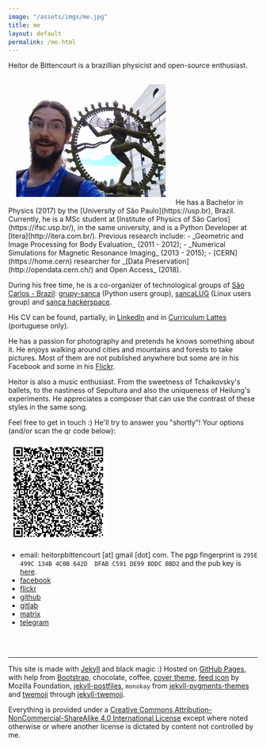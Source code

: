 ```yaml
---
image: "/assets/imgs/me.jpg"
title: me
layout: default
permalink: /me.html
---
```


Heitor de Bittencourt is a brazillian physicist and open-source enthusiast.

<img src="assets/imgs/me.jpg" class="float-right img-fluid" alt="me with Shiva :D" style="width:60%; margin:1rem; min-width:11rem">
He has a Bachelor in Physics (2017) by the [University of São Paulo](https://usp.br), Brazil.
Currently, he is a MSc student at [Institute of Physics of São Carlos](https://ifsc.usp.br/), in the
same university, and is a Python Developer at [Itera](http://itera.com.br/). Previous research
include:
- _Geometric and Image Processing for Body Evaluation_ (2011 - 2012);
- _Numerical Simulations for Magnetic Resonance Imaging_ (2013 - 2015);
- [CERN](https://home.cern) researcher for _[Data Preservation](http://opendata.cern.ch/) and Open Access_ (2018).

During his free time, he is a co-organizer of technological groups of
[São Carlos - Brazil](https://osm.org/go/NqLuVLA-?relation=297986):
[grupy-sanca](https://www.grupysanca.com.br) (Python users group),
[sancaLUG](https://sancalug.org) (Linux users group) and
[sanca hackerspace](https://sancahs.grupysanca.com.br).

His CV can be found, partially, in
[LinkedIn](https://www.linkedin.com/in/heitorpb/) and in
[Curriculum Lattes](http://buscatextual.cnpq.br/buscatextual/visualizacv.do?id=K4356572E5)
(portuguese only).

He has a passion for photography and pretends he knows something about it. He
enjoys walking around cities and mountains and forests to take pictures. Most
of them are not published anywhere but some are in his Facebook and some in his
[Flickr](https://www.flickr.com/photos/heitorpb/).

Heitor is also a music enthusiast. From the sweetness of Tchaikovsky's ballets, to
the nastiness of Sepultura and also the uniqueness of Heilung's experiments. He
appreciates a composer that can use the contrast of these styles in the same
song.

<p class="text-center">
Feel free to get in touch :) He'll try to answer you "shortly"! Your options
(and/or scan the qr code below):
</p>


<div class="clearfix" markdown="1">
<a href="assets/imgs/qrcode.png"><img src="assets/imgs/qrcode.png" class="float-left img-fluid" alt="my vCard" style="width:40%; margin-right:1.3rem;"></a>

- email: heitorpbittencourt [at] gmail [dot] com. The pgp fingerprint
  is `295E 499C 134B 4C0B 642D  DFAB C591 DE99 BDDC BBD2` and the
  pub key is [here](heitor.public.gpg-key).
- [facebook](https://www.facebook.com/wololo666)
- [flickr](https://www.flickr.com/people/heitorpb/)
- [github](https://github.com/heitorPB/)
- [gitlab](https://gitlab.com/heitorPB/)
- [matrix](https://matrix.to/#/@heitor:matrix.org)
- [telegram](https://t.me/wololo666)

<br><br>
</div>

---

This site is made with [Jekyll](https://jekyllrb.com/) and black
magic :) Hosted on [GitHub Pages](https://pages.github.com/), with help from
[Bootstrap](https://getbootstrap.com/),
chocolate, coffee,
[cover theme](https://getbootstrap.com/docs/4.1/examples/cover/),
[feed icon](https://www.feedicons.com/) by Mozilla Foundation,
[jekyll-postfiles](https://nhoizey.github.io/jekyll-postfiles/),
`monokay` from [jekyll-pygments-themes](https://github.com/jwarby/jekyll-pygments-themes/)
and [twemoji](https://github.com/twitter/twemoji)
through [jekyll-twemoji](https://github.com/JuanitoFatas/jekyll-twemoji).

Everything is provided under a
[Creative Commons Attribution-NonCommercial-ShareAlike 4.0 International License](https://creativecommons.org/licenses/by-nc-sa/4.0/)
except where noted otherwise or where another license is dictated by content
not controlled by me.